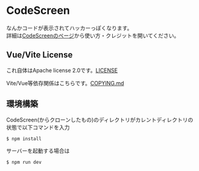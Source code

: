 # CodeScreen
なんかコードが表示されてハッカーっぽくなります。  
詳細は[CodeScreenのページ](https://tntsuperman.github.io/CodeScreen)から使い方・クレジットを開いてください。

## Vue/Vite License
これ自体はApache license 2.0です。[LICENSE](/LICENSE)

Vite/Vue等依存関係はこちらです。[COPYING.md](/COPYING.md)
## 環境構築
CodeScreen(からクローンしたもの)のディレクトリがカレントディレクトリの状態で以下コマンドを入力
```sh
$ npm install
```
サーバーを起動する場合は
```sh
$ npm run dev
```